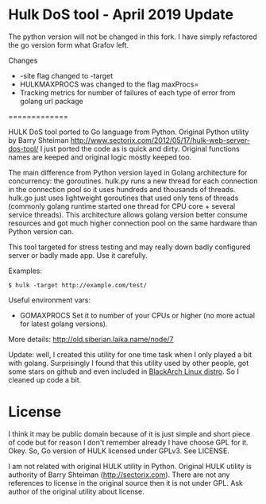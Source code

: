 Hulk DoS tool - April 2019 Update
=============

The python version will not be changed in this fork. I have simply refactored the go version form what Grafov left. 

Changes
* -site flag changed to -target
* HULKMAXPROCS was changed to the flag maxProcs=<int>
* Tracking metrics for number of failures of each type of error from golang url package

=============

HULK DoS tool ported to Go language from Python. 
Original Python utility by Barry Shteiman http://www.sectorix.com/2012/05/17/hulk-web-server-dos-tool/
I just ported the code as is quick and dirty. Original functions names are keeped and original logic mostly keeped too.

The main difference from Python version layed in Golang architecture for concurrency: the goroutines. hulk.py runs
a new thread for each connection in the connection pool so it uses hundreds and thousands of threads. 
hulk.go just uses lightweight goroutines that used only tens of threads (commonly golang runtime started one thread for
CPU core + several service threads). This architecture allows golang version better consume resources and got much higher 
connection pool on the same hardware than Python version can.

This tool targeted for stress testing and may really down badly configured server or badly made app. Use it carefully.

Examples:

    $ hulk -target http://example.com/test/


Useful environment vars:

* GOMAXPROCS
  Set it to number of your CPUs or higher (no more actual for latest golang versions).

More details: http://old.siberian.laika.name/node/7 

Update: well, I created this utility for one time task when I only played a bit with golang. Surprisingly I found that
this utility used by other people, got some stars on github and even included in [BlackArch Linux distro](http://blackarch.org/dos.html). So I cleaned up code a bit.

License
=======

I think it may be public domain because of it is just simple and short piece of code but for reason I don't remember already
I have choose GPL for it. Okey. So, Go version of HULK licensed under GPLv3. See LICENSE.

I am not related with original HULK utility in Python. Original HULK utility is authority of Barry Shteiman (http://sectorix.com). There are not any references to license in the original source then it is not under GPL. Ask author of the original utility about license. 
 

